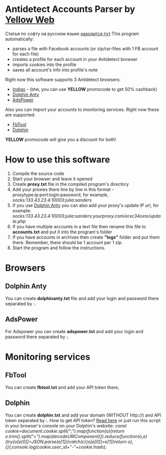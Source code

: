 # Antidetect Accounts Parser by [Yellow Web](https://yellowweb.top)
Статья по софту на русском языке [находится тут](https://yellowweb.top/massovyj-import-akkauntov-facebook-v-profili-indigo-na-izi/)
This program automatically: 
- parses a file with Facebook accounts (or zip/rar-files with 1 FB account for each file)
- creates a profile for each account in your Antidetect browser
- imports cookies into the profile
- saves all account's info into profile's note

Right now this software supports 3 Antidetect browsers: 
- [Indigo](https://yellowweb.top/indigo) - (btw, you can use **YELLOW** promocode to get 50% cashback)
- [Dolphin Anty](https://yellowweb.top/dolphinanty)
- [AdsPower](https://yellowweb.top/adspower)

Also you can import your accounts to monitoring services. Right now these are supported:
- [FbTool](https://yellowweb.top/fbtool) 
- [Dolphin](https://yellowweb.top/dolphin)

**YELLOW** promocode will give you a discount for both!

# How to use this software
1. Compile the source code
2. Start your browser and leave it opened
3. Create **proxy.txt** file in the compiled program's directory
4. Add your proxies there line by line in this format - proxytype:ip:port:login:password, for example, *socks:133.43.23.4:10003:julia:sanders*
5. If you use [Dolphin Anty](https://yellowweb.top/dolphinanty) you can also add your proxy's update IP url, for example: *socks:133.43.23.4:10003:julia:sanders:yourproxy.com/erxc34sxre/update.php*
6. If you have multiple accounts in a text file then rename this file to **accounts.txt** and put it into the program's folder
7. If you have accounts in archives then create **"logs"** folder and put them there. Remember, there should be 1 account per 1 zip.
8. Start the program and follow the instructions.

# Browsers
## Dolphin Anty
You can create **dolphinanty.txt** file and add your login and password there separated by :. 
## AdsPower
For Adspower you can create **adspower.txt** and add your login and password there separated by :. 

# Monitoring services 
## FbTool 
You can create **fbtool.txt** and add your API token there, 
## Dolphin
You can create **dolphin.txt** and add your domain (WITHOUT http://) and API token separated by :. How to get API token? [Read here](https://documenter.getpostman.com/view/15402503/TzJrBJdk) or just run this script in your browser's console on your Dolphin's website:
*const cookie=document.cookie.split(";").map(function(o){return o.trim().split("=").map(decodeURIComponent)}).reduce(function(o,e){try{o[e[0]]=JSON.parse(e[1])}catch(c){o[e[0]]=e[1]}return o},{});console.log(cookie.user_id+"-"+cookie.hash);*


